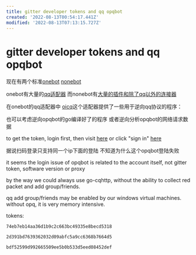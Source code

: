 ```yaml
---
title: gitter developer tokens and qq opqbot
created: '2022-08-13T00:54:17.441Z'
modified: '2022-08-13T07:13:15.727Z'
---
```


# gitter developer tokens and qq opqbot

现在有两个标准[onebot]() [nonebot](https://nb2.baka.icu/)

onebot有大量的[qq适配器]() 而nonebot有[大量的插件和除了qq以外的连接器](https://nb2.baka.icu/store)

在onebot的qq适配器中 [oicq]()这个适配器提供了一些用于逆向qq协议的程序：

也可以考虑逆向opqbot的go编译好了的程序 或者逆向分析opqbot的网络请求数据

to get the token, login first, then visit [here](https://developer.gitter.im/apps) or click "sign in" [here](https://developer.gitter.im/)

据说扫码登录只支持同一个ip下面的登陆 不知道为什么这个opqbot登陆失败

it seems the login issue of opqbot is related to the account itself, not gitter token, software version or proxy

by the way we could always use go-cqhttp, without the ability to collect red packet and add group/friends.

qq add group/friends may be enabled by our windows virtual machines. without opq, it is very memory intensive.

tokens:
```
74eb7eb14aa36d1b9c2c663bc49335e8becd5318
```
```
2d391bd7639362032d09abfc5a9cc6368b7664d5
```
```
bdf52599d992665509ee5b0b533d5eed08452def
```
